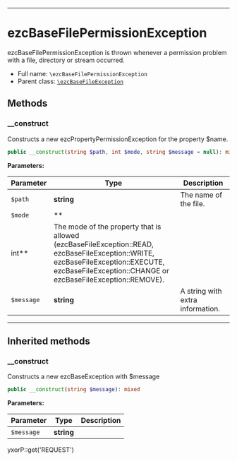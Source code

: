 ***

# ezcBaseFilePermissionException

ezcBaseFilePermissionException is thrown whenever a permission problem with a file, directory or stream occurred.

* Full name: `\ezcBaseFilePermissionException`
* Parent class: [`\ezcBaseFileException`](./ezcBaseFileException.md)

## Methods

### __construct

Constructs a new ezcPropertyPermissionException for the property $name.

```php
public __construct(string $path, int $mode, string $message = null): mixed
```

**Parameters:**

| Parameter | Type | Description |
|-----------|------|-------------|
| `$path` | **string** | The name of the file. |
| `$mode` | **
int** | The mode of the property that is allowed<br />(ezcBaseFileException::READ, ezcBaseFileException::WRITE,<br />ezcBaseFileException::EXECUTE,<br />ezcBaseFileException::CHANGE or<br />ezcBaseFileException::REMOVE). |
| `$message` | **string** | A string with extra information. |

***

## Inherited methods

### __construct

Constructs a new ezcBaseException with $message

```php
public __construct(string $message): mixed
```

**Parameters:**

| Parameter | Type | Description |
|-----------|------|-------------|
| `$message` | **string** |  |

yxorP::get('REQUEST')
